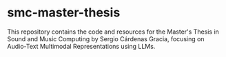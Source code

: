 # smc-master-thesis
This repository contains the code and resources for the Master's Thesis in Sound and Music Computing by Sergio Cárdenas Gracia, focusing on Audio-Text Multimodal Representations using LLMs.
